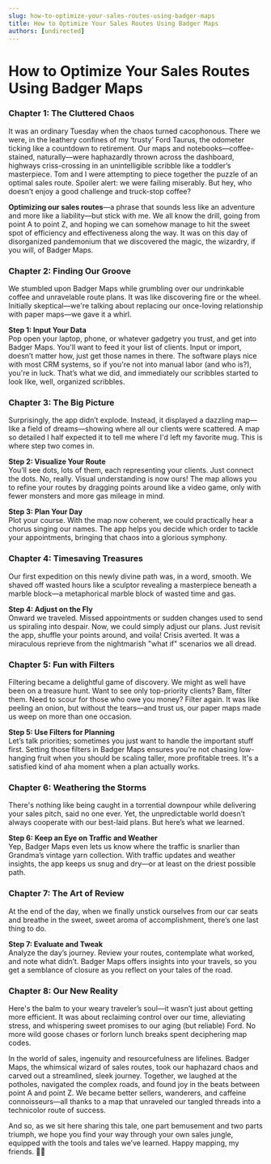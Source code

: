 ```yaml
---
slug: how-to-optimize-your-sales-routes-using-badger-maps
title: How to Optimize Your Sales Routes Using Badger Maps
authors: [undirected]
---
```



# How to Optimize Your Sales Routes Using Badger Maps

### Chapter 1: The Cluttered Chaos

It was an ordinary Tuesday when the chaos turned cacophonous. There we were, in the leathery confines of my ‘trusty’ Ford Taurus, the odometer ticking like a countdown to retirement. Our maps and notebooks—coffee-stained, naturally—were haphazardly thrown across the dashboard, highways criss-crossing in an unintelligible scribble like a toddler’s masterpiece. Tom and I were attempting to piece together the puzzle of an optimal sales route. Spoiler alert: we were failing miserably. But hey, who doesn’t enjoy a good challenge and truck-stop coffee?

**Optimizing our sales routes**—a phrase that sounds less like an adventure and more like a liability—but stick with me. We all know the drill, going from point A to point Z, and hoping we can somehow manage to hit the sweet spot of efficiency and effectiveness along the way. It was on this day of disorganized pandemonium that we discovered the magic, the wizardry, if you will, of Badger Maps.

### Chapter 2: Finding Our Groove

We stumbled upon Badger Maps while grumbling over our undrinkable coffee and unravelable route plans. It was like discovering fire or the wheel. Initially skeptical—we're talking about replacing our once-loving relationship with paper maps—we gave it a whirl. 

**Step 1: Input Your Data**  
Pop open your laptop, phone, or whatever gadgetry you trust, and get into Badger Maps. You'll want to feed it your list of clients. Input or import, doesn’t matter how, just get those names in there. The software plays nice with most CRM systems, so if you're not into manual labor (and who is?), you're in luck. That’s what we did, and immediately our scribbles started to look like, well, organized scribbles.

### Chapter 3: The Big Picture

Surprisingly, the app didn’t explode. Instead, it displayed a dazzling map—like a field of dreams—showing where all our clients were scattered. A map so detailed I half expected it to tell me where I'd left my favorite mug. This is where step two comes in.

**Step 2: Visualize Your Route**  
You’ll see dots, lots of them, each representing your clients. Just connect the dots. No, really. Visual understanding is now ours! The map allows you to refine your routes by dragging points around like a video game, only with fewer monsters and more gas mileage in mind.

**Step 3: Plan Your Day**  
Plot your course. With the map now coherent, we could practically hear a chorus singing our names. The app helps you decide which order to tackle your appointments, bringing that chaos into a glorious symphony.

### Chapter 4: Timesaving Treasures

Our first expedition on this newly divine path was, in a word, smooth. We shaved off wasted hours like a sculptor revealing a masterpiece beneath a marble block—a metaphorical marble block of wasted time and gas. 

**Step 4: Adjust on the Fly**  
Onward we traveled. Missed appointments or sudden changes used to send us spiraling into despair. Now, we could simply adjust our plans. Just revisit the app, shuffle your points around, and voila! Crisis averted. It was a miraculous reprieve from the nightmarish "what if" scenarios we all dread.

### Chapter 5: Fun with Filters

Filtering became a delightful game of discovery. We might as well have been on a treasure hunt. Want to see only top-priority clients? Bam, filter them. Need to scour for those who owe you money? Filter again. It was like peeling an onion, but without the tears—and trust us, our paper maps made us weep on more than one occasion.

**Step 5: Use Filters for Planning**  
Let’s talk priorities; sometimes you just want to handle the important stuff first. Setting those filters in Badger Maps ensures you’re not chasing low-hanging fruit when you should be scaling taller, more profitable trees. It's a satisfied kind of aha moment when a plan actually works.

### Chapter 6: Weathering the Storms

There's nothing like being caught in a torrential downpour while delivering your sales pitch, said no one ever. Yet, the unpredictable world doesn’t always cooperate with our best-laid plans. But here’s what we learned.

**Step 6: Keep an Eye on Traffic and Weather**  
Yep, Badger Maps even lets us know where the traffic is snarlier than Grandma’s vintage yarn collection. With traffic updates and weather insights, the app keeps us snug and dry—or at least on the driest possible path.

### Chapter 7: The Art of Review

At the end of the day, when we finally unstick ourselves from our car seats and breathe in the sweet, sweet aroma of accomplishment, there’s one last thing to do.

**Step 7: Evaluate and Tweak**  
Analyze the day’s journey. Review your routes, contemplate what worked, and note what didn’t. Badger Maps offers insights into your travels, so you get a semblance of closure as you reflect on your tales of the road.

### Chapter 8: Our New Reality

Here's the balm to your weary traveler’s soul—it wasn’t just about getting more efficient. It was about reclaiming control over our time, alleviating stress, and whispering sweet promises to our aging (but reliable) Ford. No more wild goose chases or forlorn lunch breaks spent deciphering map codes. 

In the world of sales, ingenuity and resourcefulness are lifelines. Badger Maps, the whimsical wizard of sales routes, took our haphazard chaos and carved out a streamlined, sleek journey. Together, we laughed at the potholes, navigated the complex roads, and found joy in the beats between point A and point Z. We became better sellers, wanderers, and caffeine connoisseurs—all thanks to a map that unraveled our tangled threads into a technicolor route of success.

And so, as we sit here sharing this tale, one part bemusement and two parts triumph, we hope you find your way through your own sales jungle, equipped with the tools and tales we’ve learned. Happy mapping, my friends. 🚗✨